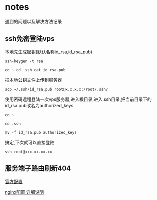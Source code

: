 # notes
遇到的问题以及解决方法记录

## ssh免密登陆vps

  本地先生成密钥(默认名称id_rsa,id_rsa_pub)
  
  
  `
  ssh-keygen -t rsa
  `

`
cd ~
cd .ssh
cat id_rsa.pub
`

把本地公钥文件上传到服务器

`
 scp ~/.ssh/id_rsa.pub root@x.x.x.x:/root/.ssh/
`

使用密码远程登陆一次vps服务器,进入根目录,进入.ssh目录,把当前目录下的id_rsa.pub改名为authorized_keys

`
cd ~
`

`
cd .ssh
`

`
mv -f id_rsa.pub authorized_keys
`


搞定,下次就可以直接登陆

`
ssh root@xxx.xx.xx.xx
`


## 服务端子路由刷新404

[官方配置](https://router.vuejs.org/zh/guide/essentials/history-mode.html)

[nginx配置 详细说明](https://www.cnblogs.com/Miss-mickey/p/6734831.html)
